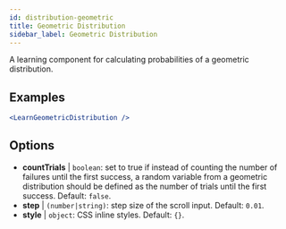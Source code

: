 ```yaml
---
id: distribution-geometric
title: Geometric Distribution
sidebar_label: Geometric Distribution
---
```


A learning component for calculating probabilities of a geometric distribution.

## Examples

```jsx live
<LearnGeometricDistribution />
```

## Options

* __countTrials__ | `boolean`: set to true if instead of counting the number of failures until the first success, a random variable from a geometric distribution should be defined as the number of trials until the first success. Default: `false`.
* __step__ | `(number|string)`: step size of the scroll input. Default: `0.01`.
* __style__ | `object`: CSS inline styles. Default: `{}`.
